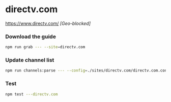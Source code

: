 # directv.com

https://www.directv.com/ _[Geo-blocked]_

### Download the guide

```sh
npm run grab --- --site=directv.com
```

### Update channel list

```sh
npm run channels:parse --- --config=./sites/directv.com/directv.com.config.js --output=./sites/directv.com/directv.com.channels.xml
```

### Test

```sh
npm test ---directv.com
```
